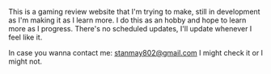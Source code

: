 This is a gaming review website that I'm trying to make, still in development as I'm making it as I learn more. I do this as an hobby and hope to learn more as I progress. 
There's no scheduled updates, I'll update whenever I feel like it.

In case you wanna contact me: stanmay802@gmail.com
I might check it or I might not.
